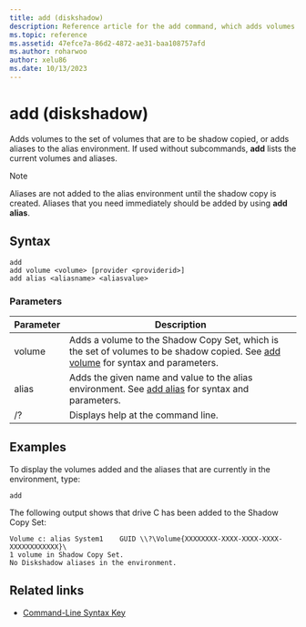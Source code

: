 ```yaml
---
title: add (diskshadow)
description: Reference article for the add command, which adds volumes to the set of volumes that are to be shadow copied, or adds aliases to the alias environment.
ms.topic: reference
ms.assetid: 47efce7a-86d2-4872-ae31-baa108757afd
ms.author: roharwoo
author: xelu86
ms.date: 10/13/2023
---
```


# add (diskshadow)

Adds volumes to the set of volumes that are to be shadow copied, or adds aliases to the alias environment. If used without subcommands, **add** lists the current volumes and aliases.

> [!NOTE]
> Aliases are not added to the alias environment until the shadow copy is created. Aliases that you need immediately should be added by using **add alias**.

## Syntax

```
add
add volume <volume> [provider <providerid>]
add alias <aliasname> <aliasvalue>
```

### Parameters

| Parameter | Description |
| ---------- | ----------- |
| volume | Adds a volume to the Shadow Copy Set, which is the set of volumes to be shadow copied. See [add volume](add-volume.md) for syntax and parameters. |
| alias | Adds the given name and value to the alias environment. See [add alias](add-alias.md) for syntax and parameters. |
| /? | Displays help at the command line. |

## Examples

To display the volumes added and the aliases that are currently in the environment, type:

```
add
```

The following output shows that drive C has been added to the Shadow Copy Set:

```
Volume c: alias System1    GUID \\?\Volume{XXXXXXXX-XXXX-XXXX-XXXX-XXXXXXXXXXXX}\
1 volume in Shadow Copy Set.
No Diskshadow aliases in the environment.
```

## Related links

- [Command-Line Syntax Key](command-line-syntax-key.md)
